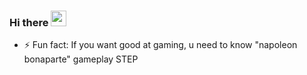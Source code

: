 ### Hi there <img src="https://media.giphy.com/media/hvRJCLFzcasrR4ia7z/giphy.gif" width="25px">
- ⚡ Fun fact: If you want good at gaming, u need to know "napoleon bonaparte" gameplay STEP
<!--
**6210520117/6210520117** is a ✨ _special_ ✨ repository because its `README.md` (this file) appears on your GitHub profile.

Here are some ideas to get you started:

- 🔭 I’m currently working on ...
- 🌱 I’m currently learning ...
- 👯 I’m looking to collaborate on ...
- 🤔 I’m looking for help with ...,
- 💬 Ask me about ...
- 📫 How to reach me: ...
- 😄 Pronouns: ...
- ⚡ Fun fact: ...
-->

